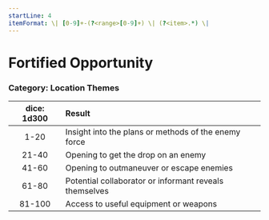 ```yaml
---
startLine: 4
itemFormat: \| [0-9]+-(?<range>[0-9]+) \| (?<item>.*) \|
---
```

# Fortified Opportunity
### Category: Location Themes

| dice: 1d300 | Result |
|:----:|:-------|
| 1-20 | Insight into the plans or methods of the enemy force |
| 21-40 | Opening to get the drop on an enemy |
| 41-60 | Opening to outmaneuver or escape enemies |
| 61-80 | Potential collaborator or informant reveals themselves |
| 81-100 | Access to useful equipment or weapons |